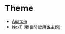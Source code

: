 # Theme


- [Anatole](https://github.com/Ben02/hexo-theme-Anatole/wiki "Anatole")
- [NexT](http://theme-next.iissnan.com/getting-started.html "NexT") (我目前使用该主题)